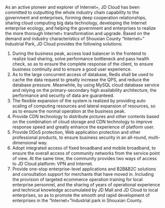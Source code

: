 As an active pioneer and explorer of Internet+, JD Cloud has been committed to outputting the whole industry chain capability to the government and enterprises, forming deep cooperation relationships, sharing cloud computing big data technology, developing the Internet enterprise ecology, and helping the government and enterprises to realize the more thorough Internet+ transformation and upgrade. Based on the demand and industry characteristics of Shouxian County “Internet+” Industrial Park, JD Cloud provides the following solutions: <br/>
1)	During the business peak, access load balancer in the frontend to realize load sharing, solve performance bottleneck and pass health check, so as to ensure the complete response of the client, to ensure business continuity and to ensure a good user experience. <br/>
2)	As to the large concurrent access of database, Redis shall be used to cache the data request to greatly increase the QPS, and reduce the database pressure. Meanwhile, by using MySQL cloud database service and relying on the primary-secondary high availability architecture, the performance and security of data are guaranteed. <br/>
3)	The flexible expansion of the system is realized by providing auto scaling of computing resources and lateral expansion of resources, so as to ensure the normal operation at the business peak. <br/>
4)	 Provide CDN technology to distribute pictures and other contents based on the combination of cloud storage and CDN technology to improve response speed and greatly enhance the experience of platform user. <br/>
5)	Provide DDoS protection, Web application protection and other professional products, to ensure business security in an all-round, multi-dimensional way. <br/>
6)	Adopt integrated access of fixed broadband and mobile broadband, to ensure the overall access of community networks from the service point of view. At the same time, the community provides two ways of access to JD Cloud platform: VPN and Internet. <br/>
7)	Provide one-stop enterprise-level applications and B2B&B2C solutions and consultation support for merchants that have moved in. Including the provision of targeted ecommerce operation training for local enterprise personnel, and the sharing of years of operational experience and technical knowledge accumulated by JD Mall and JD Cloud to local enterprises, so as to promote the smooth and rapid development of enterprises in the “Internet+”Industrial park in Shouxian County.